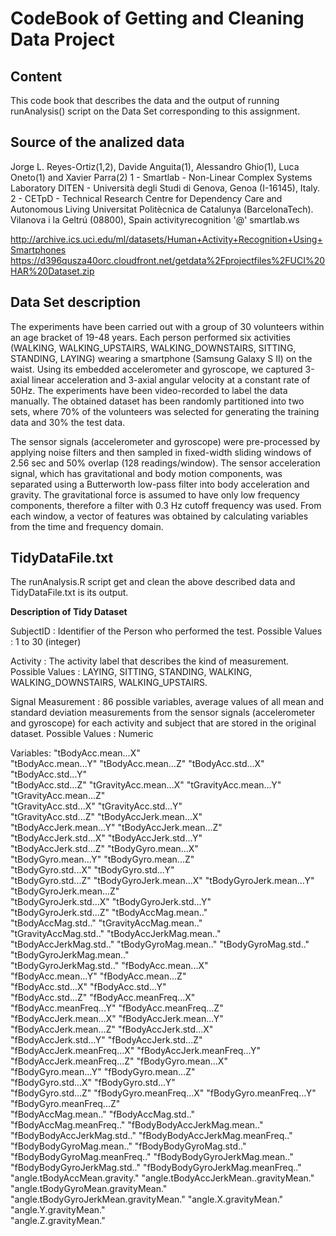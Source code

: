 # CodeBook of Getting and Cleaning Data Project

## Content
This code book that describes the data and the output of running runAnalysis() script on the Data Set corresponding to this assignment.

## Source of the analized data
Jorge L. Reyes-Ortiz(1,2), Davide Anguita(1), Alessandro Ghio(1), Luca Oneto(1) and Xavier Parra(2) 1 - Smartlab - Non-Linear Complex Systems Laboratory DITEN - Università degli Studi di Genova, Genoa (I-16145), Italy. 2 - CETpD - Technical Research Centre for Dependency Care and Autonomous Living Universitat Politècnica de Catalunya (BarcelonaTech). Vilanova i la Geltrú (08800), Spain activityrecognition '@' smartlab.ws

http://archive.ics.uci.edu/ml/datasets/Human+Activity+Recognition+Using+Smartphones
https://d396qusza40orc.cloudfront.net/getdata%2Fprojectfiles%2FUCI%20HAR%20Dataset.zip

## Data Set description
The experiments have been carried out with a group of 30 volunteers within an age bracket of 19-48 years. Each person performed six activities (WALKING, WALKING_UPSTAIRS, WALKING_DOWNSTAIRS, SITTING, STANDING, LAYING) wearing a smartphone (Samsung Galaxy S II) on the waist. Using its embedded accelerometer and gyroscope, we captured 3-axial linear acceleration and 3-axial angular velocity at a constant rate of 50Hz. The experiments have been video-recorded to label the data manually. The obtained dataset has been randomly partitioned into two sets, where 70% of the volunteers was selected for generating the training data and 30% the test data.

The sensor signals (accelerometer and gyroscope) were pre-processed by applying noise filters and then sampled in fixed-width sliding windows of 2.56 sec and 50% overlap (128 readings/window). The sensor acceleration signal, which has gravitational and body motion components, was separated using a Butterworth low-pass filter into body acceleration and gravity. The gravitational force is assumed to have only low frequency components, therefore a filter with 0.3 Hz cutoff frequency was used. From each window, a vector of features was obtained by calculating variables from the time and frequency domain.

## TidyDataFile.txt
The runAnalysis.R script get and clean the above described data and TidyDataFile.txt is its output.

__Description of Tidy Dataset__

SubjectID : Identifier of the Person who performed the test.
Possible Values : 1 to 30 (integer)

Activity : The activity label that describes the kind of measurement.
Possible Values : LAYING, SITTING, STANDING, WALKING, WALKING_DOWNSTAIRS, WALKING_UPSTAIRS.

Signal Measurement : 86 possible variables, average values of all mean and standard deviation measurements from the sensor signals (accelerometer and gyroscope) for each activity and subject that are stored in the original dataset.
Possible Values : Numeric

Variables:
"tBodyAcc.mean...X"                   
"tBodyAcc.mean...Y"
"tBodyAcc.mean...Z"
"tBodyAcc.std...X"
"tBodyAcc.std...Y"                    
"tBodyAcc.std...Z"
"tGravityAcc.mean...X"
"tGravityAcc.mean...Y"
"tGravityAcc.mean...Z"                
"tGravityAcc.std...X"
"tGravityAcc.std...Y"                 
"tGravityAcc.std...Z"
"tBodyAccJerk.mean...X"               
"tBodyAccJerk.mean...Y"
"tBodyAccJerk.mean...Z"               
"tBodyAccJerk.std...X"
"tBodyAccJerk.std...Y"                
"tBodyAccJerk.std...Z"
"tBodyGyro.mean...X"                  
"tBodyGyro.mean...Y"
"tBodyGyro.mean...Z"                  
"tBodyGyro.std...X"
"tBodyGyro.std...Y"                   
"tBodyGyro.std...Z"
"tBodyGyroJerk.mean...X"
"tBodyGyroJerk.mean...Y"
"tBodyGyroJerk.mean...Z"              
"tBodyGyroJerk.std...X"
"tBodyGyroJerk.std...Y"               
"tBodyGyroJerk.std...Z"
"tBodyAccMag.mean.."                  
"tBodyAccMag.std.."
"tGravityAccMag.mean.."               
"tGravityAccMag.std.."
"tBodyAccJerkMag.mean.."              
"tBodyAccJerkMag.std.."
"tBodyGyroMag.mean.."
"tBodyGyroMag.std.."
"tBodyGyroJerkMag.mean.."             
"tBodyGyroJerkMag.std.."
"fBodyAcc.mean...X"                   
"fBodyAcc.mean...Y"
"fBodyAcc.mean...Z"                   
"fBodyAcc.std...X"
"fBodyAcc.std...Y"                    
"fBodyAcc.std...Z"
"fBodyAcc.meanFreq...X"               
"fBodyAcc.meanFreq...Y"
"fBodyAcc.meanFreq...Z"               
"fBodyAccJerk.mean...X"
"fBodyAccJerk.mean...Y"               
"fBodyAccJerk.mean...Z"
"fBodyAccJerk.std...X"                
"fBodyAccJerk.std...Y"
"fBodyAccJerk.std...Z"                
"fBodyAccJerk.meanFreq...X"
"fBodyAccJerk.meanFreq...Y"           
"fBodyAccJerk.meanFreq...Z"
"fBodyGyro.mean...X"                  
"fBodyGyro.mean...Y"
"fBodyGyro.mean...Z"                  
"fBodyGyro.std...X"
"fBodyGyro.std...Y"                   
"fBodyGyro.std...Z"
"fBodyGyro.meanFreq...X"
"fBodyGyro.meanFreq...Y"
"fBodyGyro.meanFreq...Z"              
"fBodyAccMag.mean.."
"fBodyAccMag.std.."                   
"fBodyAccMag.meanFreq.."
"fBodyBodyAccJerkMag.mean.."          
"fBodyBodyAccJerkMag.std.."
"fBodyBodyAccJerkMag.meanFreq.."      
"fBodyBodyGyroMag.mean.."
"fBodyBodyGyroMag.std.."              
"fBodyBodyGyroMag.meanFreq.."
"fBodyBodyGyroJerkMag.mean.."         
"fBodyBodyGyroJerkMag.std.."
"fBodyBodyGyroJerkMag.meanFreq.."     
"angle.tBodyAccMean.gravity."
"angle.tBodyAccJerkMean..gravityMean."
"angle.tBodyGyroMean.gravityMean."
"angle.tBodyGyroJerkMean.gravityMean."
"angle.X.gravityMean."
"angle.Y.gravityMean."                
"angle.Z.gravityMean."  
